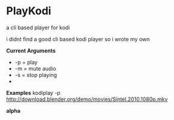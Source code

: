# PlayKodi #
a cli based player for kodi

i didnt find a good cli based kodi player so i wrote my own

**Current Arguments**

* -p = play
* -m = mute audio
* -s = stop playing
* 

**Examples**
kodiplay -p http://download.blender.org/demo/movies/Sintel.2010.1080p.mkv

**alpha**
